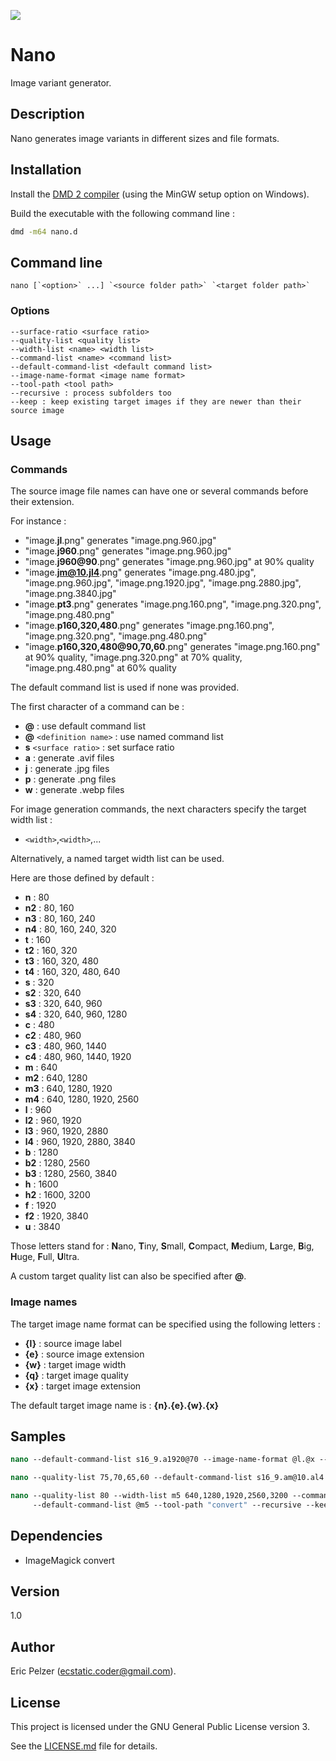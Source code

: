 ![](https://github.com/senselogic/NANO/blob/master/LOGO/nano.png)

# Nano

Image variant generator.

## Description

Nano generates image variants in different sizes and file formats.

## Installation

Install the [DMD 2 compiler](https://dlang.org/download.html) (using the MinGW setup option on Windows).

Build the executable with the following command line :

```bash
dmd -m64 nano.d
```

## Command line

```
nano [`<option>` ...] `<source folder path>` `<target folder path>`
```

### Options

```
--surface-ratio <surface ratio>
--quality-list <quality list>
--width-list <name> <width list>
--command-list <name> <command list>
--default-command-list <default command list>
--image-name-format <image name format>
--tool-path <tool path>
--recursive : process subfolders too
--keep : keep existing target images if they are newer than their source image
```

## Usage

### Commands

The source image file names can have one or several commands before their extension.

For instance :

*   "image.**jl**.png" generates "image.png.960.jpg"
*   "image.**j960**.png" generates "image.png.960.jpg"
*   "image.**j960@90**.png" generates "image.png.960.jpg" at 90% quality
*   "image.**jm@10.jl4**.png" generates "image.png.480.jpg", "image.png.960.jpg", "image.png.1920.jpg", "image.png.2880.jpg", "image.png.3840.jpg"
*   "image.**pt3**.png" generates "image.png.160.png", "image.png.320.png", "image.png.480.png"
*   "image.**p160,320,480**.png" generates "image.png.160.png", "image.png.320.png", "image.png.480.png"
*   "image.**p160,320,480@90,70,60**.png" generates "image.png.160.png" at 90% quality, "image.png.320.png" at 70% quality, "image.png.480.png" at 60% quality

The default command list is used if none was provided.

The first character of a command can be :

*   **@** : use default command list
*   **@** `<definition name>` : use named command list
*   **s** `<surface ratio>` : set surface ratio
*   **a** : generate .avif files
*   **j** : generate .jpg files
*   **p** : generate .png files
*   **w** : generate .webp files

For image generation commands, the next characters specify the target width list :

*   `<width>`,`<width>`,...

Alternatively, a named target width list can be used.

Here are those defined by default :

*   **n** : 80
*   **n2** : 80, 160
*   **n3** : 80, 160, 240
*   **n4** : 80, 160, 240, 320
*   **t** : 160
*   **t2** : 160, 320
*   **t3** : 160, 320, 480
*   **t4** : 160, 320, 480, 640
*   **s** : 320
*   **s2** : 320, 640
*   **s3** : 320, 640, 960
*   **s4** : 320, 640, 960, 1280
*   **c** : 480
*   **c2** : 480, 960
*   **c3** : 480, 960, 1440
*   **c4** : 480, 960, 1440, 1920
*   **m** : 640
*   **m2** : 640, 1280
*   **m3** : 640, 1280, 1920
*   **m4** : 640, 1280, 1920, 2560
*   **l** : 960
*   **l2** : 960, 1920
*   **l3** : 960, 1920, 2880
*   **l4** : 960, 1920, 2880, 3840
*   **b** : 1280
*   **b2** : 1280, 2560
*   **b3** : 1280, 2560, 3840
*   **h** : 1600
*   **h2** : 1600, 3200
*   **f** : 1920
*   **f2** : 1920, 3840
*   **u** : 3840

Those letters stand for : **N**ano, **T**iny, **S**mall, **C**ompact, **M**edium, **L**arge, **B**ig, **H**uge, **F**ull, **U**ltra.

A custom target quality list can also be specified after **@**.

### Image names

The target image name format can be specified using the following letters :

*   **{l}** : source image label
*   **{e}** : source image extension
*   **{w}** : target image width
*   **{q}** : target image quality
*   **{x}** : target image extension

The default target image name is : **{n}.{e}.{w}.{x}**

## Samples

```csh
nano --default-command-list s16_9.a1920@70 --image-name-format @l.@x --tool-path "convert" --recursive --keep SOURCE/ TARGET/
```

```csh
nano --quality-list 75,70,65,60 --default-command-list s16_9.am@10.al4 --tool-path "convert" --recursive --keep SOURCE/ TARGET/
```

```csh
nano --quality-list 80 --width-list m5 640,1280,1920,2560,3200 --command-list m5 ac@10.am5 --command-list sm5 s16_9.ac@10.am5
     --default-command-list @m5 --tool-path "convert" --recursive --keep SOURCE/ TARGET/
```

## Dependencies

*   ImageMagick convert

## Version

1.0

## Author

Eric Pelzer (ecstatic.coder@gmail.com).

## License

This project is licensed under the GNU General Public License version 3.

See the [LICENSE.md](LICENSE.md) file for details.
